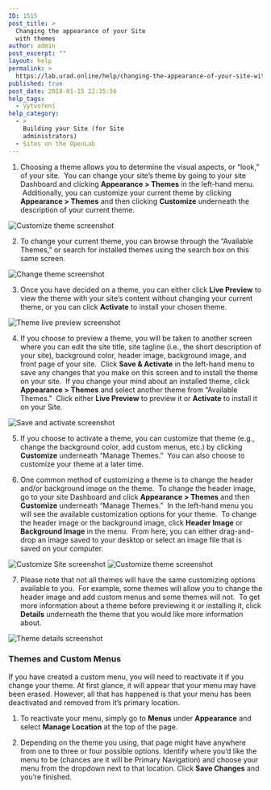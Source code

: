 ```yaml
---
ID: 1515
post_title: >
  Changing the appearance of your Site
  with themes
author: admin
post_excerpt: ""
layout: help
permalink: >
  https://lab.urad.online/help/changing-the-appearance-of-your-site-with-themes/
published: true
post_date: 2018-01-15 22:35:56
help_tags:
  - Vytvoření
help_category:
  - >
    Building your Site (for Site
    administrators)
  - Sites on the OpenLab
---
```

1. Choosing a theme allows you to determine the visual aspects, or “look,” of your site.  You can change your site’s theme by going to your site Dashboard and clicking <strong>Appearance &gt; Themes</strong> in the left-hand menu.  Additionally, you can customize your current theme by clicking <strong>Appearance &gt; Themes</strong> and then clicking <strong>Customize</strong> underneath the description of your current theme.

<img class="alignnone wp-image-3139 size-full" src="https://openlab.citytech.cuny.edu/wp-content/uploads/2012/08/Themes1.jng_.jpg" alt="Customize theme screenshot" />

2. To change your current theme, you can browse through the “Available Themes,” or search for installed themes using the search box on this same screen.

<img class="alignnone wp-image-3140 size-full" src="https://openlab.citytech.cuny.edu/wp-content/uploads/2012/08/Themes2.jng_.jpg" alt="Change theme screenshot" />

3. Once you have decided on a theme, you can either click <strong>Live Preview</strong> to view the theme with your site’s content without changing your current theme, or you can click <strong>Activate</strong> to install your chosen theme.

<img class="alignnone wp-image-3141 size-full" src="https://openlab.citytech.cuny.edu/wp-content/uploads/2012/08/Themes3.jng_.jpg" alt="Theme live preview screenshot" />

4. If you choose to preview a theme, you will be taken to another screen where you can edit the site title, site tagline (i.e., the short description of your site), background color, header image, background image, and front page of your site.  Click <strong>Save &amp; Activate</strong> in the left-hand menu to save any changes that you make on this screen and to install the theme on your site.  If you change your mind about an installed theme, click <strong>Appearance &gt; Themes</strong> and select another theme from “Available Themes.”  Click either <strong>Live Preview</strong> to preview it or <strong>Activate</strong> to install it on your Site.

<img class="alignnone wp-image-3142 size-full" src="https://openlab.citytech.cuny.edu/wp-content/uploads/2012/08/Themes4.jng_.jpg" alt="Save and activate screenshot" />

5. If you choose to activate a theme, you can customize that theme (e.g., change the background color, add custom menus, etc.) by clicking <strong>Customize</strong> underneath “Manage Themes.”  You can also choose to customize your theme at a later time.

6. One common method of customizing a theme is to change the header and/or background image on the theme.  To change the header image, go to your site Dashboard and click <strong>Appearance &gt; Themes</strong> and then <strong>Customize</strong> underneath “Manage Themes.”  In the left-hand menu you will see the available customization options for your theme.  To change the header image or the background image, click <strong>Header Image</strong> or <strong>Background Image</strong> in the menu.  From here, you can either drag-and-drop an image saved to your desktop or select an image file that is saved on your computer.

<img class="alignnone wp-image-3143 size-full" src="https://openlab.citytech.cuny.edu/wp-content/uploads/2012/08/Themes5.jng_.jpg" alt="Customize Site screenshot" />

<img class="alignnone wp-image-3144 size-full" src="https://openlab.citytech.cuny.edu/wp-content/uploads/2012/08/Themes6.jng_.jpg" alt="Customize theme screenshot" />

7. Please note that not all themes will have the same customizing options available to you.  For example, some themes will allow you to change the header image and add custom menus and some themes will not.  To get more information about a theme before previewing it or installing it, click <strong>Details</strong> underneath the theme that you would like more information about.

<img class="alignnone wp-image-3145 size-full" title="Themes7.jng" src="https://openlab.citytech.cuny.edu/wp-content/uploads/2012/08/Themes7.jng_.jpg" alt="Theme details screenshot" />
<h3>Themes and Custom Menus</h3>
If you have created a custom menu, you will need to reactivate it if you change your theme. At first glance, it will appear that your menu may have been erased. However, all that has happened is that your menu has been deactivated and removed from it’s primary location.

1. To reactivate your menu, simply go to <strong>Menus</strong> under <strong>Appearance</strong> and select <strong>Manage Location</strong> at the top of the page.

2. Depending on the theme you using, that page might have anywhere from one to three or four possible options. Identify where you’d like the menu to be (chances are it will be Primary Navigation) and choose your menu from the dropdown next to that location. Click <strong>Save Changes</strong> and you’re finished.